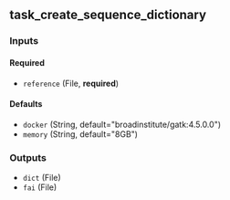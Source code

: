 
## task_create_sequence_dictionary

### Inputs

#### Required

  * `reference` (File, **required**)

#### Defaults

  * `docker` (String, default="broadinstitute/gatk:4.5.0.0")
  * `memory` (String, default="8GB")

### Outputs

  * `dict` (File)
  * `fai` (File)
